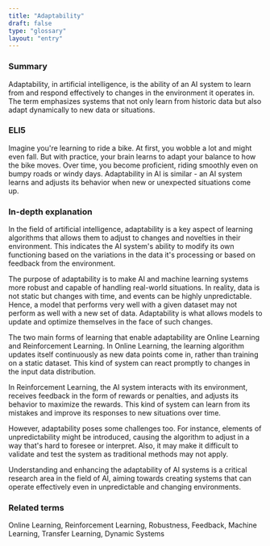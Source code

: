 ```yaml
---
title: "Adaptability"
draft: false
type: "glossary"
layout: "entry"
---
```


### Summary
Adaptability, in artificial intelligence, is the ability of an AI system to learn from and respond effectively to changes in the environment it operates in. The term emphasizes systems that not only learn from historic data but also adapt dynamically to new data or situations.

### ELI5
Imagine you're learning to ride a bike. At first, you wobble a lot and might even fall. But with practice, your brain learns to adapt your balance to how the bike moves. Over time, you become proficient, riding smoothly even on bumpy roads or windy days. Adaptability in AI is similar - an AI system learns and adjusts its behavior when new or unexpected situations come up.

### In-depth explanation
In the field of artificial intelligence, adaptability is a key aspect of learning algorithms that allows them to adjust to changes and novelties in their environment. This indicates the AI system's ability to modify its own functioning based on the variations in the data it's processing or based on feedback from the environment.

The purpose of adaptability is to make AI and machine learning systems more robust and capable of handling real-world situations. In reality, data is not static but changes with time, and events can be highly unpredictable. Hence, a model that performs very well with a given dataset may not perform as well with a new set of data. Adaptability is what allows models to update and optimize themselves in the face of such changes.

The two main forms of learning that enable adaptability are Online Learning and Reinforcement Learning. In Online Learning, the learning algorithm updates itself continuously as new data points come in, rather than training on a static dataset. This kind of system can react promptly to changes in the input data distribution.

In Reinforcement Learning, the AI system interacts with its environment, receives feedback in the form of rewards or penalties, and adjusts its behavior to maximize the rewards. This kind of system can learn from its mistakes and improve its responses to new situations over time.

However, adaptability poses some challenges too. For instance, elements of unpredictability might be introduced, causing the algorithm to adjust in a way that's hard to foresee or interpret. Also, it may make it difficult to validate and test the system as traditional methods may not apply.

Understanding and enhancing the adaptability of AI systems is a critical research area in the field of AI, aiming towards creating systems that can operate effectively even in unpredictable and changing environments.

### Related terms
Online Learning, Reinforcement Learning, Robustness, Feedback, Machine Learning, Transfer Learning, Dynamic Systems

